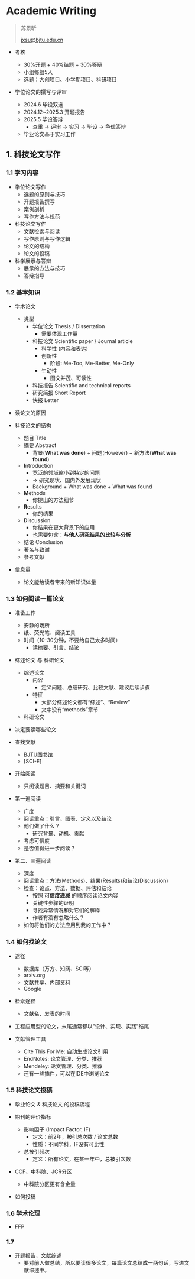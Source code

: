 # Academic Writing

> 苏景昕
>
> jxsu@bjtu.edu.cn

* 考核
  * 30%开题 + 40%结题 + 30%答辩
  * 小组每组5人
  * 选题：大创项目、小学期项目、科研项目

* 学位论文的撰写与评审
  * 2024.6 毕设双选
  * 2024.12~2025.3 开题报告
  * 2025.5 毕设答辩
    * 查重 -> 评审 -> 实习 -> 毕设 -> 争优答辩
  * 毕业论文基于实习工作

## 1. 科技论文写作

### 1.1 学习内容

* 学位论文写作
  * 选题的原则与技巧
  * 开题报告撰写
  * 案例剖析
  * 写作方法与规范
* 科技论文写作
  * 文献检索与阅读
  * 写作原则与写作逻辑
  * 论文的结构
  * 论文的投稿
* 科学展示与答辩
  * 展示的方法与技巧
  * 答辩指导

### 1.2 基本知识

* 学术论文
  * 类型
    * 学位论文 Thesis / Dissertation
      * 需要体现工作量
    * 科技论文 Scientific paper / Journal article
      * 科学性 (内容和表达)
      * 创新性
        * 阶段: Me-Too, Me-Better, Me-Only
      * 生动性
        * 图文并茂、可读性
    * 科技报告 Scientific and technical reports
    * 研究简报 Short Report
    * 快报 Letter

* 读论文的原因

* 科技论文的结构
  * 题目 Title
  * 摘要 Abstract
    * 背景(**What was done**) + 问题(However) + 新方法(**What was found**)
  * **I**ntroduction
    * 宽泛的领域缩小到特定的问题
    * => 研究现状、国内外发展现状
    * Background + What was done + What was found
  * **M**ethods
    * 你提出的方法细节
  * **R**esults
    * 你的结果
  * **D**iscussion
    * 你结果在更大背景下的应用
    * 也需要包含：**与他人研究结果的比较与分析**
  * 结论 Conclusion
  * 著名与致谢
  * 参考文献

* 信息量
  * 论文能给读者带来的新知识体量

### 1.3 如何阅读一篇论文

* 准备工作
  * 安静的场所
  * 纸、荧光笔、阅读工具
  * 时间（10-30分钟，不要给自己太多时间）
    * 读摘要、引言、结论

* 综述论文 与 科研论文
  * 综述论文
    * 内容
      * 定义问题、总结研究、比较文献、建议后续步骤
    * 特征
      * 大部分综述论文都有“综述”、“Review”
      * 文中没有“methods”章节
  * 科研论文

* 决定要读哪些论文

* 查找文献
  * [BJTU图书馆](lib.bjtu.edu.cn)
  * [SCI-E]

* 开始阅读
  * 只阅读题目、摘要和关键词

* 第一遍阅读
  * 广度
  * 阅读重点：引言、图表、定义以及结论
  * 他们做了什么？
    * 研究背景、动机、贡献
  * 考虑可信度
  * 是否值得进一步阅读？

* 第二、三遍阅读
  * 深度
  * 阅读重点：方法(Methods)、结果(Results)和结论(Discussion)
  * 检查：论点、方法、数据、评估和结论
    * 按照 **可信度递减** 的顺序阅读论文内容
    * 关键性步骤的证明
    * 寻找异常情况和对它们的解释
    * 作者有没有忽略什么？
  * 如何将他们的方法应用到我的工作中？

### 1.4 如何找论文

* 途径
  * 数据库（万方、知网、SCI等）
  * arxiv.org
  * 文献共享、内部资料
  * Google

* 检索途径
  * 文献名、发表的时间

* 工程应用型的论文，末尾通常都以"设计、实现、实践"结尾

* 文献管理工具
  * Cite This For Me: 自动生成论文引用
  * EndNotes: 论文管理、分类、推荐
  * Mendeley: 论文管理、分类、推荐
  * 还有一些插件，可以在IDE中浏览论文

### 1.5 科技论文投稿

* 毕业论文 & 科技论文 的投稿流程

* 期刊的评价指标
  * 影响因子 (Impact Factor, IF)
    * 定义：前2年，被引总次数 / 论文总数
    * 性质：不同学科，IF没有可比性
  * 总被引频次
    * 定义：所有论文，在某一年中，总被引次数

* CCF、中科院、JCR分区
  * 中科院分区更有含金量

* 如何投稿

### 1.6 学术伦理

* FFP

### 1.7

* 开题报告，文献综述
  * 要对前人做总结，所以要读很多论文，每篇论文总结成一两句话，写进文献综述中。
